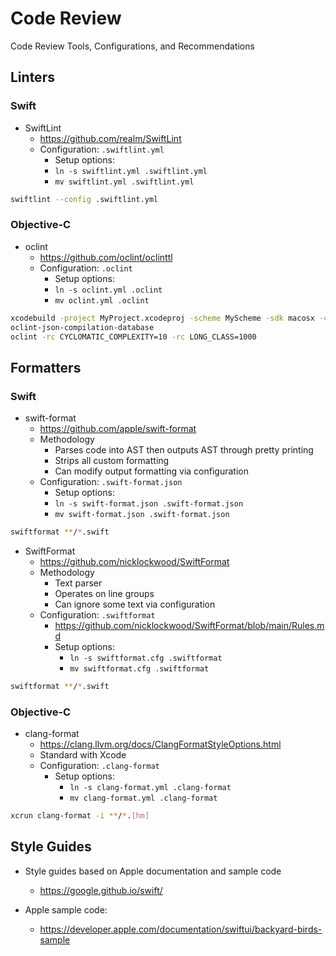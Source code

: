 # Code Review

Code Review Tools, Configurations, and Recommendations

## Linters

### Swift

- SwiftLint
  - https://github.com/realm/SwiftLint
  - Configuration: `.swiftlint.yml`
     - Setup options:
      - `ln -s swiftlint.yml .swiftlint.yml`
      - `mv swiftlint.yml .swiftlint.yml`

```bash
swiftlint --config .swiftlint.yml
```

### Objective-C

- oclint
  - https://github.com/oclint/oclinttl
  - Configuration: `.oclint`
     - Setup options:
      - `ln -s oclint.yml .oclint`
      - `mv oclint.yml .oclint`

```bash
xcodebuild -project MyProject.xcodeproj -scheme MyScheme -sdk macosx -configuration Debug build | xcpretty -r json-compilation-database -o compile_commands.json
oclint-json-compilation-database
oclint -rc CYCLOMATIC_COMPLEXITY=10 -rc LONG_CLASS=1000
```

## Formatters

### Swift

- swift-format
  - https://github.com/apple/swift-format
  - Methodology
    - Parses code into AST then outputs AST through pretty printing
    - Strips all custom formatting
    - Can modify output formatting via configuration
  - Configuration: `.swift-format.json`
     - Setup options:
      - `ln -s swift-format.json .swift-format.json`
      - `mv swift-format.json .swift-format.json`

```bash
swiftformat **/*.swift
```

- SwiftFormat
  - https://github.com/nicklockwood/SwiftFormat
  - Methodology
    - Text parser
    - Operates on line groups
    - Can ignore some text via configuration
  - Configuration: `.swiftformat` 
    - https://github.com/nicklockwood/SwiftFormat/blob/main/Rules.md
    - Setup options:
      - `ln -s swiftformat.cfg .swiftformat`
      - `mv swiftformat.cfg .swiftformat`

```bash
swiftformat **/*.swift
```

### Objective-C

- clang-format
  - https://clang.llvm.org/docs/ClangFormatStyleOptions.html
  - Standard with Xcode
  - Configuration: `.clang-format`
    - Setup options:
      - `ln -s clang-format.yml .clang-format`
      - `mv clang-format.yml .clang-format`

```bash
xcrun clang-format -i **/*.[hm]
```

## Style Guides

- Style guides based on Apple documentation and sample code
  - https://google.github.io/swift/

- Apple sample code:
  - https://developer.apple.com/documentation/swiftui/backyard-birds-sample